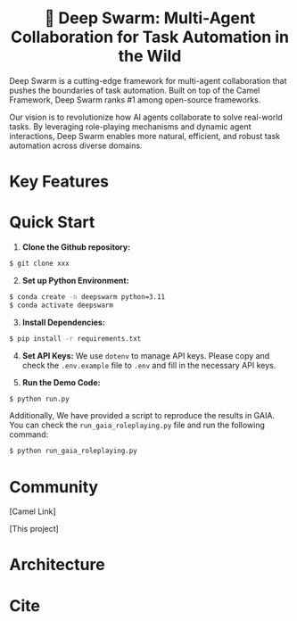 <h1 align="center">
	🐝 Deep Swarm: Multi-Agent Collaboration for Task Automation in the Wild<br>
</h1>

Deep Swarm is a cutting-edge framework for multi-agent collaboration that pushes the boundaries of task automation. Built on top of the Camel Framework, Deep Swarm ranks #1 among open-source frameworks.

Our vision is to revolutionize how AI agents collaborate to solve real-world tasks. By leveraging role-playing mechanisms and dynamic agent interactions, Deep Swarm enables more natural, efficient, and robust task automation across diverse domains.

# Key Features

# Quick Start

1. **Clone the Github repository:**

```bash
$ git clone xxx
```

2. **Set up Python Environment:**

```bash
$ conda create -n deepswarm python=3.11
$ conda activate deepswarm
```

3. **Install Dependencies:**

```bash
$ pip install -r requirements.txt
```

4. **Set API Keys:** We use `dotenv` to manage API keys. Please copy and check the `.env.example` file to `.env` and fill in the necessary API keys.

5. **Run the Demo Code:**
   
```bash
$ python run.py
```

Additionally, We have provided a script to reproduce the results in GAIA. You can check the `run_gaia_roleplaying.py` file and run the following command:

```bash
$ python run_gaia_roleplaying.py
```

# Community

[Camel Link]

[This project]

# Architecture

# Cite
